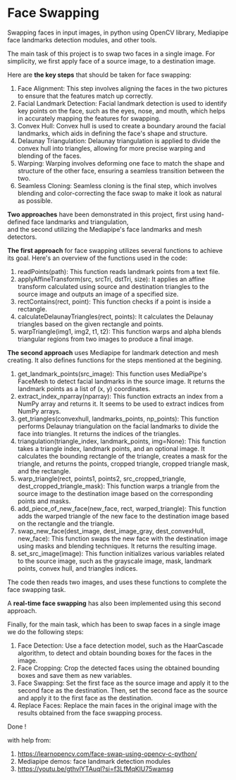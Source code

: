 # Face Swapping
Swapping faces in input images, in python using OpenCV library, Mediapipe face landmarks detection modules, and other tools.

The main task of this project is to swap two faces in a single image.
For simplicity, we first apply face of a source image, to a destination image. 

Here are __the key steps__ that should be taken for face swapping:
1. Face Alignment: This step involves aligning the faces in the two pictures to ensure that the features match up correctly.
2. Facial Landmark Detection: Facial landmark detection is used to identify key points on the face, such as the eyes, nose, and mouth, which helps in accurately mapping the features for swapping.
3. Convex Hull: Convex hull is used to create a boundary around the facial landmarks, which aids in defining the face's shape and structure.
4. Delaunay Triangulation: Delaunay triangulation is applied to divide the convex hull into triangles, allowing for more precise warping and blending of the faces.
5. Warping: Warping involves deforming one face to match the shape and structure of the other face, ensuring a seamless transition between the two.
6. Seamless Cloning: Seamless cloning is the final step, which involves blending and color-correcting the face swap to make it look as natural as possible.

__Two approaches__ have been demonstrated in this project, first using hand-defined face landmarks and triangulation,  
and the second utilizing the Mediapipe's face landmarks and mesh detectors.

__The first approach__ for face swapping utilizes several functions to achieve its goal. Here's an overview of the functions used in the code:
1. readPoints(path): This function reads landmark points from a text file.
2. applyAffineTransform(src, srcTri, dstTri, size): It applies an affine transform calculated using source and destination triangles to the source image and outputs an image of a specified size.
3. rectContains(rect, point): This function checks if a point is inside a rectangle.
4. calculateDelaunayTriangles(rect, points): It calculates the Delaunay triangles based on the given rectangle and points.
5. warpTriangle(img1, img2, t1, t2): This function warps and alpha blends triangular regions from two images to produce a final image.

__The second approach__ uses Mediapipe for landmark detection and mesh creating. It also defines functions for the steps mentioned at the begining.
1. get_landmark_points(src_image): This function uses MediaPipe's FaceMesh to detect facial landmarks in the source image. It returns the landmark points as a list of (x, y) coordinates.
2. extract_index_nparray(nparray): This function extracts an index from a NumPy array and returns it. It seems to be used to extract indices from NumPy arrays. 
3. get_triangles(convexhull, landmarks_points, np_points): This function performs Delaunay triangulation on the facial landmarks to divide the face into triangles. It returns the indices of the triangles.
4. triangulation(triangle_index, landmark_points, img=None): This function takes a triangle index, landmark points, and an optional image. It calculates the bounding rectangle of the triangle, creates a mask for the triangle, and returns the points, cropped triangle, cropped triangle mask, and the rectangle.
5. warp_triangle(rect, points1, points2, src_cropped_triangle, dest_cropped_triangle_mask): This function warps a triangle from the source image to the destination image based on the corresponding points and masks.
6. add_piece_of_new_face(new_face, rect, warped_triangle): This function adds the warped triangle of the new face to the destination image based on the rectangle and the triangle.
7. swap_new_face(dest_image, dest_image_gray, dest_convexHull, new_face): This function swaps the new face with the destination image using masks and blending techniques. It returns the resulting image.
8. set_src_image(image): This function initializes various variables related to the source image, such as the grayscale image, mask, landmark points, convex hull, and triangles indices.

The code then reads two images, and uses these functions to complete the face swapping task.

A __real-time face swapping__ has also been implemented using this second approach.



Finally, for the main task, which has been to swap faces in a single image we do the following steps:
1. Face Detection: Use a face detection model, such as the HaarCascade algorithm, to detect and obtain bounding boxes for the faces in the image.
2. Face Cropping: Crop the detected faces using the obtained bounding boxes and save them as new variables.
3. Face Swapping: Set the first face as the source image and apply it to the second face as the destination. Then, set the second face as the source and apply it to the first face as the destination.
4. Replace Faces: Replace the main faces in the original image with the results obtained from the face swapping process.

Done !

with help from:
1. https://learnopencv.com/face-swap-using-opencv-c-python/
2. Mediapipe demos: face landmark detection modules
3. https://youtu.be/gthvlYTAuqI?si=f3LfMqKlU75wamsg  
